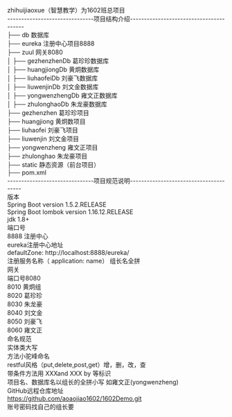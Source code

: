zhihuijiaoxue（智慧教学）为1602班总项目<br/>
-------------------------------项目结构介绍----------------------------------------<br/>
├── db                                数据库<br/>
├── eureka                            注册中心项目8888<br/>
├── zuul                              网关8080<br/>
│   ├── gezhenzhenDb                        葛珍珍数据库<br/>
│   ├── huangjiongDb                        黄炯数据库<br/>
│   ├── liuhaofeiDb                         刘豪飞数据库<br/>
│   ├── liuwenjinDb                         刘文金数据库<br/>
│   ├── yongwenzhengDb                      雍文正数据库<br/>
│   ├── zhulonghaoDb                        朱龙豪数据库<br/>
├── gezhenzhen                        葛珍珍项目<br/>
├── huangjiong                        黄炯数项目<br/>
├── liuhaofei                         刘豪飞项目<br/>
├── liuwenjin                         刘文金项目<br/>
├── yongwenzheng                      雍文正项目<br/>
├── zhulonghao                        朱龙豪项目<br/>
├── static                            静态资源（前台项目）<br/>
├── pom.xml <br/>
-------------------------------项目规范说明---------------------------------------<br/>
版本<br/>
Spring Boot version 1.5.2.RELEASE<br/>
Spring Boot lombok version 1.16.12.RELEASE<br/>
jdk 1.8+<br/>
端口号<br/>
8888 注册中心<br/>
eureka注册中心地址<br/>
defaultZone: http://localhost:8888/eureka/<br/>
注册服务名称（ application: name） 组长名全拼<br/>
网关<br/>
端口号8080<br/>
8010 黄炯组<br/>
8020 葛珍珍<br/>
8030 朱龙豪<br/>
8040 刘文金<br/>
8050 刘豪飞<br/>
8060 雍文正<br/>
命名规范<br/>
实体类大写<br/>
方法小驼峰命名<br/>
	restful风格（put,delete,post,get）增，删，改，查<br/>
带条件方法用 XXXand XXX by 等标识<br/>
项目名、数据库名以组长的全拼小写 如雍文正(yongwenzheng)<br/>
GitHub远程仓库地址<br/>
https://github.com/aoaojiao1602/1602Demo.git<br/>
账号密码找自己的组长要<br/>

